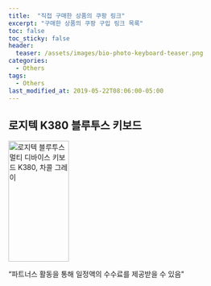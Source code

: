 ```yaml
---
title:  "직접 구매한 상품의 쿠팡 링크"
excerpt: "구매한 상품의 쿠팡 구입 링크 목록"
toc: false
toc_sticky: false
header:
  teaser: /assets/images/bio-photo-keyboard-teaser.png
categories:
  - Others
tags:
  - Others
last_modified_at: 2019-05-22T08:06:00-05:00
---
```


## 로지텍 K380 블루투스 키보드  
<a href="https://coupa.ng/bRM49u" target="_blank" referrerpolicy="unsafe-url"><img src="https://static.coupangcdn.com/image/affiliate/banner/22fecc2496e59e4482192813a19bbaa4@2x.jpg" alt="로지텍 블루투스 멀티 디바이스 키보드 K380, 차콜 그레이" width="120" height="240"></a>
    
“파트너스 활동을 통해 일정액의 수수료를 제공받을 수 있음"